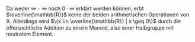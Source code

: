 Da weder $\infty - \infty$ noch $0 \cdot \infty$ erklärt werden können, erbt $\overline{\mathbb{R}}$ keine der beiden arithmetischen Operationen von $\mathbb{R}$. Allerdings wird $\{x \in \overline{\mathbb{R}} | x \geq 0\}$ durch die offensichtliche Addition zu einem Monoid, also einer Halbgruppe mit neutralem Element.
